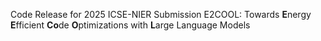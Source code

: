 Code Release for 2025 ICSE-NIER Submission E2COOL: Towards **E**nergy **E**fficient **Co**de **O**ptimizations with **L**arge Language Models
